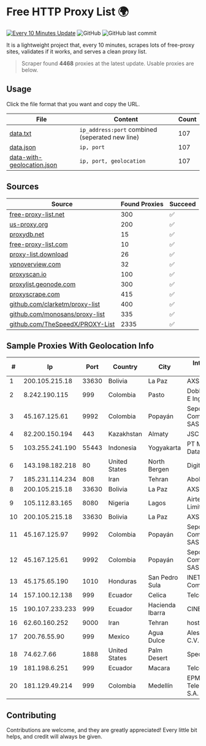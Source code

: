 
# Free HTTP Proxy List 🌍

[![Every 10 Minutes Update](https://github.com/mertguvencli/http-proxy-list/actions/workflows/main.yml/badge.svg?branch=main)](https://github.com/mertguvencli/http-proxy-list/actions/workflows/main.yml)
![GitHub](https://img.shields.io/github/license/mertguvencli/http-proxy-list)
![GitHub last commit](https://img.shields.io/github/last-commit/mertguvencli/http-proxy-list)

It is a lightweight project that, every 10 minutes, scrapes lots of free-proxy sites, validates if it works, and serves a clean proxy list.


> Scraper found **4468** proxies at the latest update. Usable proxies are below.

## Usage

Click the file format that you want and copy the URL.


|File|Content|Count|
|----|-------|-----|
|[data.txt](https://raw.githubusercontent.com/mertguvencli/http-proxy-list/main/proxy-list/data.txt)|`ip_address:port` combined (seperated new line)|107|
|[data.json](https://raw.githubusercontent.com/mertguvencli/http-proxy-list/main/proxy-list/data.json)|`ip, port`|107|
|[data-with-geolocation.json](https://raw.githubusercontent.com/mertguvencli/http-proxy-list/main/proxy-list/data-with-geolocation.json)|`ip, port, geolocation`|107|

## Sources

|Source|Found Proxies|Succeed|
|------|-------------|-------|
|[free-proxy-list.net](https://free-proxy-list.net)|300|✅|
|[us-proxy.org](https://www.us-proxy.org)|200|✅|
|[proxydb.net](http://proxydb.net)|15|✅|
|[free-proxy-list.com](https://free-proxy-list.com/?page=&port=&type%5B%5D=http&type%5B%5D=https&up_time=0&search=Search)|10|✅|
|[proxy-list.download](https://www.proxy-list.download/HTTP)|26|✅|
|[vpnoverview.com](https://vpnoverview.com/privacy/anonymous-browsing/free-proxy-servers)|32|✅|
|[proxyscan.io](https://www.proxyscan.io)|100|✅|
|[proxylist.geonode.com](https://proxylist.geonode.com/api/proxy-list?limit=300&page=1&sort_by=lastChecked&sort_type=desc&protocols=http,https)|300|✅|
|[proxyscrape.com](https://api.proxyscrape.com/v2/?request=displayproxies&protocol=http&timeout=10000&country=all&ssl=all&anonymity=all)|415|✅|
|[github.com/clarketm/proxy-list](https://raw.githubusercontent.com/clarketm/proxy-list/master/proxy-list-raw.txt)|400|✅|
|[github.com/monosans/proxy-list](https://raw.githubusercontent.com/monosans/proxy-list/main/proxies/http.txt)|335|✅|
|[github.com/TheSpeedX/PROXY-List](https://raw.githubusercontent.com/TheSpeedX/PROXY-List/master/http.txt)|2335|✅|


## Sample Proxies With Geolocation Info

|#|Ip|Port|Country|City|Internet Service Provider|
|-|--|----|-------|----|-------------------------|
|1|200.105.215.18|33630|Bolivia|La Paz|AXS Bolivia S. A.|
|2|8.242.190.115|999|Colombia|Pasto|Dobleclick Software E Ingenieria SAS|
|3|45.167.125.61|9992|Colombia|Popayán|Sepcom Comunicaciones SAS|
|4|82.200.150.194|443|Kazakhstan|Almaty|JSC Kazakhtelecom|
|5|103.255.241.190|55443|Indonesia|Yogyakarta|PT Media Sarana Data|
|6|143.198.182.218|80|United States|North Bergen|DigitalOcean, LLC|
|7|185.231.114.234|808|Iran|Tehran|Abolfazl-Shirdel|
|8|200.105.215.18|33630|Bolivia|La Paz|AXS Bolivia S. A.|
|9|105.112.83.165|8080|Nigeria|Lagos|Airtel Networks Limited|
|10|200.105.215.18|33630|Bolivia|La Paz|AXS Bolivia S. A.|
|11|45.167.125.97|9992|Colombia|Popayán|Sepcom Comunicaciones SAS|
|12|45.167.125.61|9992|Colombia|Popayán|Sepcom Comunicaciones SAS|
|13|45.175.65.190|1010|Honduras|San Pedro Sula|INET Communication|
|14|157.100.12.138|999|Ecuador|Celica|Telconet S.A|
|15|190.107.233.233|999|Ecuador|Hacienda Ibarra|CINECABLE TV|
|16|62.60.160.252|9000|Iran|Tehran|host-ir|
|17|200.76.55.90|999|Mexico|Agua Dulce|Alestra, S. de R.L. de C.V.|
|18|74.62.7.66|1888|United States|Palm Desert|Spectrum|
|19|181.198.6.251|999|Ecuador|Macara|Telconet S.A|
|20|181.129.49.214|999|Colombia|Medellín|EPM Telecomunicaciones S.A. E.S.P.|



## Contributing

Contributions are welcome, and they are greatly appreciated! Every
little bit helps, and credit will always be given.

